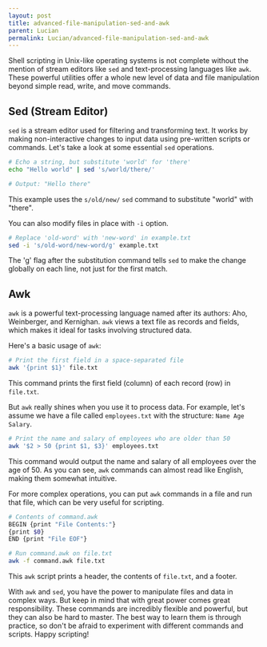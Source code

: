 ```yaml
---
layout: post
title: advanced-file-manipulation-sed-and-awk
parent: Lucian
permalink: Lucian/advanced-file-manipulation-sed-and-awk
---
```


Shell scripting in Unix-like operating systems is not complete without the mention of stream editors like `sed` and text-processing languages like `awk`. These powerful utilities offer a whole new level of data and file manipulation beyond simple read, write, and move commands.

## Sed (Stream Editor)

`sed` is a stream editor used for filtering and transforming text. It works by making non-interactive changes to input data using pre-written scripts or commands. Let's take a look at some essential `sed` operations.

```bash
# Echo a string, but substitute 'world' for 'there'
echo "Hello world" | sed 's/world/there/'

# Output: "Hello there"
```

This example uses the `s/old/new/` `sed` command to substitute "world" with "there".

You can also modify files in place with `-i` option.

```bash
# Replace 'old-word' with 'new-word' in example.txt
sed -i 's/old-word/new-word/g' example.txt
```

The 'g' flag after the substitution command tells `sed` to make the change globally on each line, not just for the first match.

## Awk

`awk` is a powerful text-processing language named after its authors: Aho, Weinberger, and Kernighan. `awk` views a text file as records and fields, which makes it ideal for tasks involving structured data. 

Here's a basic usage of `awk`:

```bash
# Print the first field in a space-separated file
awk '{print $1}' file.txt
```

This command prints the first field (column) of each record (row) in `file.txt`.

But `awk` really shines when you use it to process data. For example, let's assume we have a file called `employees.txt` with the structure: `Name Age Salary`.

```bash
# Print the name and salary of employees who are older than 50
awk '$2 > 50 {print $1, $3}' employees.txt
```

This command would output the name and salary of all employees over the age of 50. As you can see, `awk` commands can almost read like English, making them somewhat intuitive.

For more complex operations, you can put `awk` commands in a file and run that file, which can be very useful for scripting.

```bash
# Contents of command.awk
BEGIN {print "File Contents:"}
{print $0}
END {print "File EOF"}

# Run command.awk on file.txt
awk -f command.awk file.txt
```

This `awk` script prints a header, the contents of `file.txt`, and a footer.

With `awk` and `sed`, you have the power to manipulate files and data in complex ways. But keep in mind that with great power comes great responsibility. These commands are incredibly flexible and powerful, but they can also be hard to master. The best way to learn them is through practice, so don't be afraid to experiment with different commands and scripts. Happy scripting!
